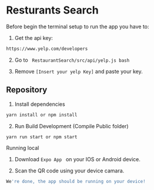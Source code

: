 # Resturants Search

Before begin the terminal setup to run the app you have to:

1. Get the api key:
```bash
https://www.yelp.com/developers
```

2. Go to ``` RestaurantSearch/src/api/yelp.js bash```

3. Remove ``` [Insert your yelp Key] ``` and paste your key.

## Repository

1. Install dependencies

```bash
yarn install or npm install
```

2. Run Build Development (Compile Public folder)

```bash
yarn run start or npm start
```

Running local

1. Download ```Expo App ``` on your IOS or Android device.

2. Scan the QR code using your device camara.
```bash
We're done, the app should be running on your device!
```
